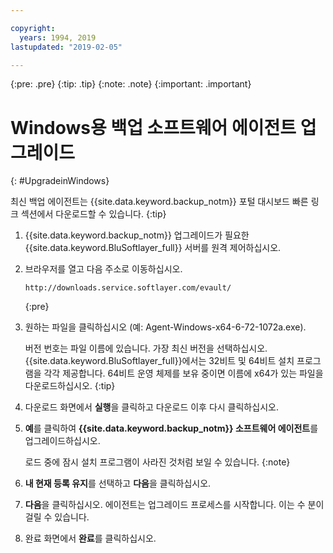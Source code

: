 ```yaml
---

copyright:
  years: 1994, 2019
lastupdated: "2019-02-05"

---
```

{:pre: .pre}
{:tip: .tip}
{:note: .note}
{:important: .important}

# Windows용 백업 소프트웨어 에이전트 업그레이드
{: #UpgradeinWindows}

최신 백업 에이전트는 {{site.data.keyword.backup_notm}} 포털 대시보드 빠른 링크 섹션에서 다운로드할 수 있습니다.
{:tip}

1. {{site.data.keyword.backup_notm}} 업그레이드가 필요한 {{site.data.keyword.BluSoftlayer_full}} 서버를 원격 제어하십시오.
2. 브라우저를 열고 다음 주소로 이동하십시오.
   ```
   http://downloads.service.softlayer.com/evault/
   ```
   {:pre}
3. 원하는 파일을 클릭하십시오 (예: Agent-Windows-x64-6-72-1072a.exe).

   버전 번호는 파일 이름에 있습니다. 가장 최신 버전을 선택하십시오. <br/>{{site.data.keyword.BluSoftlayer_full}}에서는 32비트 및 64비트 설치 프로그램을 각각 제공합니다. 64비트 운영 체제를 보유 중이면 이름에 x64가 있는 파일을 다운로드하십시오.
   {:tip}
4. 다운로드 화면에서 **실행**을 클릭하고 다운로드 이후 다시 클릭하십시오.
5. **예**를 클릭하여 **{{site.data.keyword.backup_notm}} 소프트웨어 에이전트**를 업그레이드하십시오.

   로드 중에 잠시 설치 프로그램이 사라진 것처럼 보일 수 있습니다.
   {:note}
6. **내 현재 등록 유지**를 선택하고 **다음**을 클릭하십시오.
7. **다음**을 클릭하십시오. 에이전트는 업그레이드 프로세스를 시작합니다. 이는 수 분이 걸릴 수 있습니다.
8. 완료 화면에서 **완료**를 클릭하십시오.
